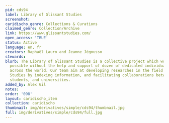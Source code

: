 ```yaml
---
pid: cds94
label: Library of Glissant Studies
screenshot: 
caridischo_genre: Collections & Curations
claimed_genre: Collection/Archive
link: https://www.glissantstudies.com/
open_access: 'TRUE'
status: Active
language: en, fr
creators: Raphaël Lauro and Jeanne Jégousso
stewards: 
blurb: The Library of Glissant Studies is a collective project which would not be
  possible without the help and support of dozen of dedicated individuals and institutions
  across the world. Our team aim at developing researches in the field of Glissant
  Studies by indexing information, and facilitating collaborations between scholars,
  students, and universities.
added_by: Alex Gil
notes: 
order: '098'
layout: caridischo_item
collection: caridischo
thumbnail: img/derivatives/simple/cds94/thumbnail.jpg
full: img/derivatives/simple/cds94/full.jpg
---
```

